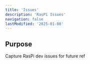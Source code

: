 ```yaml
---
title: 'Issues'
description: 'RasPi Issues'
navigation: false 
lastModified: '2025-01-08'
---
```


## Purpose

Capture RasPi dev issues for future ref
